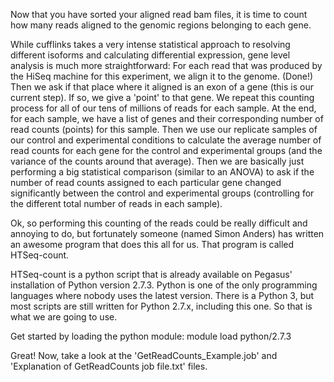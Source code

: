 Now that you have sorted your aligned read bam files, it is time to count how many reads aligned to the genomic regions belonging to each gene.

While cufflinks takes a very intense statistical approach to resolving different isoforms and calculating differential expression, gene level analysis is much more straightforward:
For each read that was produced by the HiSeq machine for this experiment, we align it to the genome. (Done!)
Then we ask if that place where it aligned is an exon of a gene (this is our current step). If so, we give a 'point' to that gene.
We repeat this counting process for all of our tens of millions of reads for each sample. At the end, for each sample, we have a list of genes and their corresponding number of read counts (points) for this sample.
Then we use our replicate samples of our control and experimental conditions to calculate the average number of read counts for each gene for the control and experimental groups (and the variance of the counts around that average). Then we are basically just performing a big statistical comparison (similar to an ANOVA) to ask if the number of read counts assigned to each particular gene changed significantly between the control and experimental groups (controlling for the different total number of reads in each sample). 

Ok, so performing this counting of the reads could be really difficult and annoying to do, but fortunately someone (named Simon Anders) has written an awesome program that does this all for us. That program is called HTSeq-count.

HTSeq-count is a python script that is already available on Pegasus' installation of Python version 2.7.3.
Python is one of the only programming languages where nobody uses the latest version. There is a Python 3, but most scripts are still written for Python 2.7.x, including this one. So that is what we are going to use.

Get started by loading the python module:
module load python/2.7.3

Great! Now, take a look at the 'GetReadCounts_Example.job' and 'Explanation of GetReadCounts job file.txt' files. 
